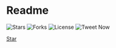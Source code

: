 # Readme

![Stars](https://img.shields.io/github/stars/kanitmann/hackathon_readme_template) ![Forks](https://img.shields.io/github/forks/kanitmann/hackathon_readme_template) ![License](https://img.shields.io/badge/license-SATA-blue) ![Tweet Now](https://img.shields.io/twitter/url?url=https%3A%2F%2Fgithub.com%2Fkanitmann%2Fhackathon_readme_template)

<!-- Place this tag where you want the button to render. -->
<a class="github-button" href="https://github.com/kanitmann/hackathon_readme_template" data-icon="octicon-star" data-show-count="true" aria-label="Star kanitmann/hackathon_readme_template on GitHub">Star</a>